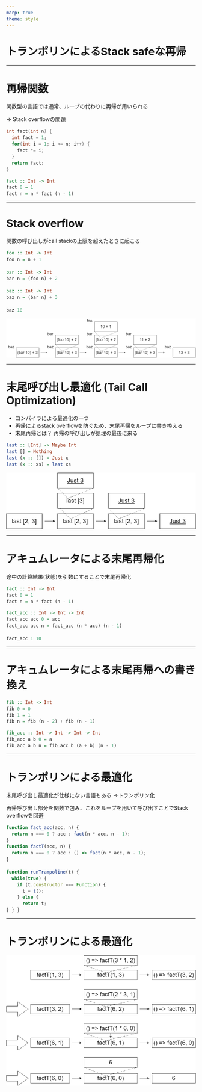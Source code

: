 ```yaml
---
marp: true
theme: style
---
```


# **トランポリンによるStack safeな再帰**

---

# 再帰関数

関数型の言語では通常、ループの代わりに再帰が用いられる

→ Stack overflowの問題

```c++
int fact(int n) {
  int fact = 1;
  for(int i = 1; i <= n; i++) {
    fact *= i;
  }
  return fact;
}
```

```haskell
fact :: Int -> Int
fact 0 = 1
fact n = n * fact (n - 1)
```


---

# Stack overflow

関数の呼び出しがcall stackの上限を超えたときに起こる

```haskell
foo :: Int -> Int
foo n = n + 1

bar :: Int -> Int
bar n = (foo n) + 2

baz :: Int -> Int
baz n = (bar n) + 3

baz 10
```

![call stack](./assets/call-stack.png)


---

# 末尾呼び出し最適化 (Tail Call Optimization)

- コンパイラによる最適化の一つ
- 再帰によるstack overflowを防ぐため、末尾再帰をループに書き換える
- 末尾再帰とは？
  再帰の呼び出しが処理の最後に来る

```haskell
last :: [Int] -> Maybe Int
last [] = Nothing
last (x :: []) = Just x
last (x :: xs) = last xs
```

![call stack last](./assets/call-stack-last.png)


---

# アキュムレータによる末尾再帰化

途中の計算結果(状態)を引数にすることで末尾再帰化

```haskell
fact :: Int -> Int
fact 0 = 1
fact n = n * fact (n - 1)
```

```haskell
fact_acc :: Int -> Int -> Int
fact_acc acc 0 = acc
fact_acc acc n = fact_acc (n * acc) (n - 1)

fact_acc 1 10
```


---

# アキュムレータによる末尾再帰への書き換え

```haskell
fib :: Int -> Int
fib 0 = 0
fib 1 = 1
fib n = fib (n - 2) + fib (n - 1)
```

```haskell
fib_acc :: Int -> Int -> Int -> Int
fib_acc a b 0 = a
fib_acc a b n = fib_acc b (a + b) (n - 1)
```


---

# トランポリンによる最適化

末尾呼び出し最適化が仕様にない言語もある
→トランポリン化

再帰呼び出し部分を関数で包み、これをループを用いて呼び出すことでStack overflowを回避

```js
function fact_acc(acc, n) {
  return n === 0 ? acc : fact(n * acc, n - 1);
}
function factT(acc, n) {
  return n === 0 ? acc : () => fact(n * acc, n - 1);
}

function runTrampoline(t) {
  while(true) {
    if (t.constructor === Function) {
      t = t();
    } else {
      return t;
} } }
```


---

# トランポリンによる最適化

![trampoline.js](./assets/call-stack-trampoline.png)
